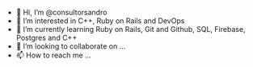- 👋 Hi, I’m @consultorsandro
- 👀 I’m interested in C++, Ruby on Rails and DevOps
- 🌱 I’m currently learning Ruby on Rails, Git and Github, SQL, Firebase, Postgres and C++
- 💞️ I’m looking to collaborate on ...
- 📫 How to reach me ...

<!---
consultorsandro/consultorsandro is a ✨ special ✨ repository because its `README.md` (this file) appears on your GitHub profile.
You can click the Preview link to take a look at your changes.
--->
